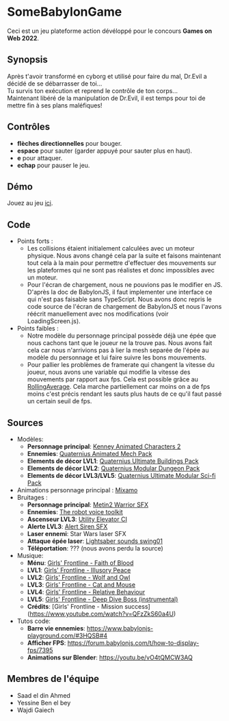 # SomeBabylonGame
Ceci est un jeu plateforme action dévéloppé pour le concours **Games on Web 2022**.

## Synopsis
Après t'avoir transformé en cyborg et utilisé pour faire du mal, Dr.Evil a décidé de se débarrasser de toi...  
Tu survis ton exécution et reprend le contrôle de ton corps...  
Maintenant libéré de la manipulation de Dr.Evil, il est temps pour toi de mettre fin à ses plans maléfiques!

## Contrôles
* **flèches directionnelles** pour bouger.
* **espace** pour sauter (garder appuyé pour sauter plus en haut).
* **e** pour attaquer.
* **echap** pour pauser le jeu.

## Démo
Jouez au jeu [ici](https://saad-ahmed98.github.io/SomeBabylonGame/).

## Code
* Points forts :
  * Les collisions étaient initialement calculées avec un moteur physique. Nous avons changé cela par la suite et faisons maintenant tout cela à la main pour permettre d'effectuer des mouvements sur les plateformes qui ne sont pas réalistes et donc impossibles avec un moteur.
  * Pour l'écran de chargement, nous ne pouvions pas le modifier en JS. D'après la doc de BabylonJS, il faut implementer une interface ce qui n'est pas faisable sans TypeScript. Nous avons donc repris le code source de l'écran de chargement de BabylonJS et nous l'avons réécrit manuellement avec nos modifications (voir LoadingScreen.js).
* Points faibles :
  * Notre modèle du personnage principal possède déjà une épée que nous cachons tant que le joueur ne la trouve pas. Nous avons fait cela car nous n'arrivions pas à lier la mesh separée de l'épée au modèle du personnage et lui faire suivre les bons mouvements.
  * Pour pallier les problèmes de framerate qui changent la vitesse du joueur, nous avons une variable qui modifie la vitesse des mouvements par rapport aux fps. Cela est possible grâce au [RollingAverage](https://doc.babylonjs.com/typedoc/classes/babylon.rollingaverage). Cela marche partiellement car moins on a de fps moins c'est précis rendant les sauts plus hauts de ce qu'il faut passé un certain seuil de fps.


## Sources
* Modèles:
  * **Personnage principal**: [Kenney Animated Characters 2](https://www.kenney.nl/assets/animated-characters-2)
  * **Ennemies**: [Quaternius Animated Mech Pack](https://quaternius.com/packs/animatedmech.html)
  * **Elements de décor LVL1**: [Quaternius Ultimate Buildings Pack](https://quaternius.com/packs/ultimatetexturedbuildings.html)
  * **Elements de décor LVL2**: [Quaternius Modular Dungeon Pack](https://quaternius.com/packs/medievaldungeon.html)
  * **Elements de décor LVL3/LVL5**: [Quaternius Ultimate Modular Sci-fi Pack](https://quaternius.com/packs/ultimatemodularscifi.html)
* Animations personnage principal : [Mixamo](https://www.mixamo.com)
* Bruitages : 
  * **Personnage principal**: [Metin2 Warrior SFX](https://www.youtube.com/watch?v=MiXP_QCqp3E)
  * **Ennemies**: [The robot voice toolkit](https://www.soundsnap.com/tags/the_robot_voice_toolkit)
  * **Ascenseur LVL3**: [Utility Elevator CI](https://www.videvo.net/sound-effect/utility-elevator-cl-pe1023207/260600/)
  * **Alerte LVL3**: [Alert Siren SFX](https://www.youtube.com/watch?v=aeRDVOUy7dY)
  * **Laser ennemi**: Star Wars laser SFX
  * **Attaque épée laser**: [Lightsaber sounds swing01](https://www.soundboard.com/sb/sound/931006)
  * **Téléportation**: ??? (nous avons perdu la source)
* Musique:
  * **Ménu**: [Girls' Frontline - Faith of Blood](https://youtu.be/inkmCk9ajFU)
  * **LVL1**: [Girls' Frontline - Illusory Peace](https://youtu.be/Pjf1bwdDoVs)
  * **LVL2**: [Girls' Frontline - Wolf and Owl](https://youtu.be/HWoG3aUOiY0)
  * **LVL3**: [Girls' Frontline - Cat and Mouse](https://youtu.be/Nu9hL9QZ9ik)
  * **LVL4**: [Girls' Frontline - Relative Behaviour](https://youtu.be/GUGG1s_CtSg)
  * **LVL5**: [Girls' Frontline - Deep Dive Boss (instrumental)](https://youtu.be/b7KHWeDV2zI)
  * **Crédits**: [Girls' Frontline - Mission success] (https://www.youtube.com/watch?v=QFzZkS60a4U)
* Tutos code:
  * **Barre vie ennemies**: https://www.babylonjs-playground.com/#3HQSB#4
  * **Afficher FPS**: https://forum.babylonjs.com/t/how-to-display-fps/7395
  * **Animations sur Blender**: https://youtu.be/vO4tQMCW3AQ

## Membres de l'équipe
* Saad el din Ahmed
* Yessine Ben el bey
* Wajdi Gaiech
